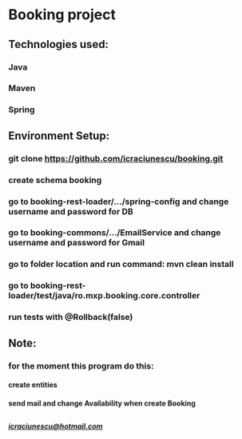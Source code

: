 # Booking project

##
## Technologies used:

### Java
### Maven
### Spring

##
## Environment Setup:

### git clone https://github.com/icraciunescu/booking.git
### create schema booking
### go to booking-rest-loader/.../spring-config and change username and password for DB
### go to booking-commons/.../EmailService and change username and password for Gmail
### go to folder location and run command: mvn clean install
### go to booking-rest-loader/test/java/ro.mxp.booking.core.controller
### run tests with @Rollback(false)

##
## Note:

### for the moment this program do this:

#### create entities
#### send mail and change Availability when create Booking

##
##### icraciunescu@hotmail.com



